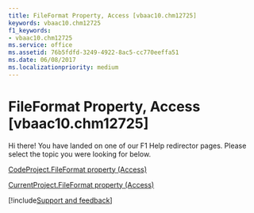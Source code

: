```yaml
---
title: FileFormat Property, Access [vbaac10.chm12725]
keywords: vbaac10.chm12725
f1_keywords:
- vbaac10.chm12725
ms.service: office
ms.assetid: 76b5fdfd-3249-4922-8ac5-cc770eeffa51
ms.date: 06/08/2017
ms.localizationpriority: medium
---
```



# FileFormat Property, Access [vbaac10.chm12725]

Hi there! You have landed on one of our F1 Help redirector pages. Please select the topic you were looking for below.

[CodeProject.FileFormat property (Access)](https://msdn.microsoft.com/library/f72e13d7-58dc-3710-b1e7-798a71601ceb%28Office.15%29.aspx)

[CurrentProject.FileFormat property (Access)](https://msdn.microsoft.com/library/eb062d95-3042-eae7-9c0b-9d052e28b8cd%28Office.15%29.aspx)

[!include[Support and feedback](~/includes/feedback-boilerplate.md)]